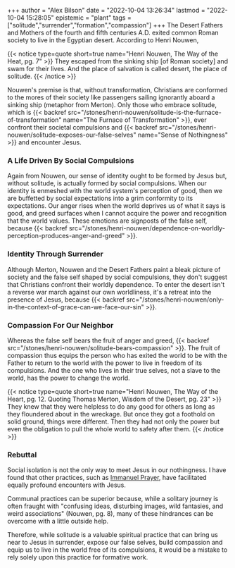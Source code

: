 +++
author = "Alex Bilson"
date = "2022-10-04 13:26:34"
lastmod = "2022-10-04 15:28:05"
epistemic = "plant"
tags = ["solitude","surrender","formation","compassion"]
+++
The Desert Fathers and Mothers of the fourth and fifth centuries A.D. exited common Roman society to live in the Egyptian desert. According to Henri Nouwen,

{{< notice type=quote short=true name="Henri Nouwen, The Way of the Heat, pg. 7" >}}
They escaped from the sinking ship [of Roman society] and swam for their lives. And the place of salvation is called desert, the place of solitude.
{{< /notice >}}

Nouwen's premise is that, without transformation, Christians are conformed to the mores of their society like passengers sailing ignorantly aboard a sinking ship (metaphor from Merton). Only those who embrace solitude, which is {{< backref src="/stones/henri-nouwen/solitude-is-the-furnace-of-transformation" name="The Furnace of Transformation" >}}, ever confront their societal compulsions and {{< backref src="/stones/henri-nouwen/solitude-exposes-our-false-selves" name="Sense of Nothingness" >}} and encounter Jesus.

### A Life Driven By Social Compulsions

Again from Nouwen, our sense of identity ought to be formed by Jesus but, without solitude, is actually formed by social compulsions. When our identity is enmeshed with the world system's perception of good, then we are buffetted by social expectations into a grim conformity to its expectations. Our anger rises when the world deprives us of what it says is good, and greed surfaces when I cannot acquire the power and recognition that the world values. These emotions are signposts of the false self, because {{< backref src="/stones/henri-nouwen/dependence-on-worldly-perception-produces-anger-and-greed" >}}.

### Identity Through Surrender

Although Merton, Nouwen and the Desert Fathers paint a bleak picture of society and the false self shaped by social compulsions, they don't suggest that Christians confront their worldly dependence. To enter the desert isn't a reverse war march against our own worldliness, it's a retreat into the presence of Jesus, because {{< backref src="/stones/henri-nouwen/only-in-the-context-of-grace-can-we-face-our-sin" >}}.

### Compassion For Our Neighbor

Whereas the false self bears the fruit of anger and greed, {{< backref src="/stones/henri-nouwen/solitude-bears-compassion" >}}. The fruit of compassion thus equips the person who has exited the world to be with the Father to return to the world with the power to live in freedom of its compulsions. And the one who lives in their true selves, not a slave to the world, has the power to change the world.

{{< notice type=quote short=true name="Henri Nouwen, The Way of the Heart, pg. 12. Quoting Thomas Merton, Wisdom of the Desert, pg. 23" >}}
They knew that they were helpless to do any good for others as long as they floundered about in the wreckage. But once they got a foothold on solid ground, things were different. Then they had not only the power but even the obligation to pull the whole world to safety after them.
{{< /notice >}}

### Rebuttal

Social isolation is not the only way to meet Jesus in our nothingness. I have found that other practices, such as [Immanuel Prayer](https://immanuelprayerministry.com/immanuel-prayer/), have facilitated equally profound encounters with Jesus.

Communal practices can be superior because, while a solitary journey is often fraught with "confusing ideas, disturbing images, wild fantasies, and weird associations" (Nouwen, pg. 8), many of these hindrances can be overcome with a little outside help.

Therefore, while solitude is a valuable spiritual practice that can bring us near to Jesus in surrender, expose our false selves, build compassion and equip us to live in the world free of its compulsions, it would be a mistake to rely solely upon this practice for formative work.
